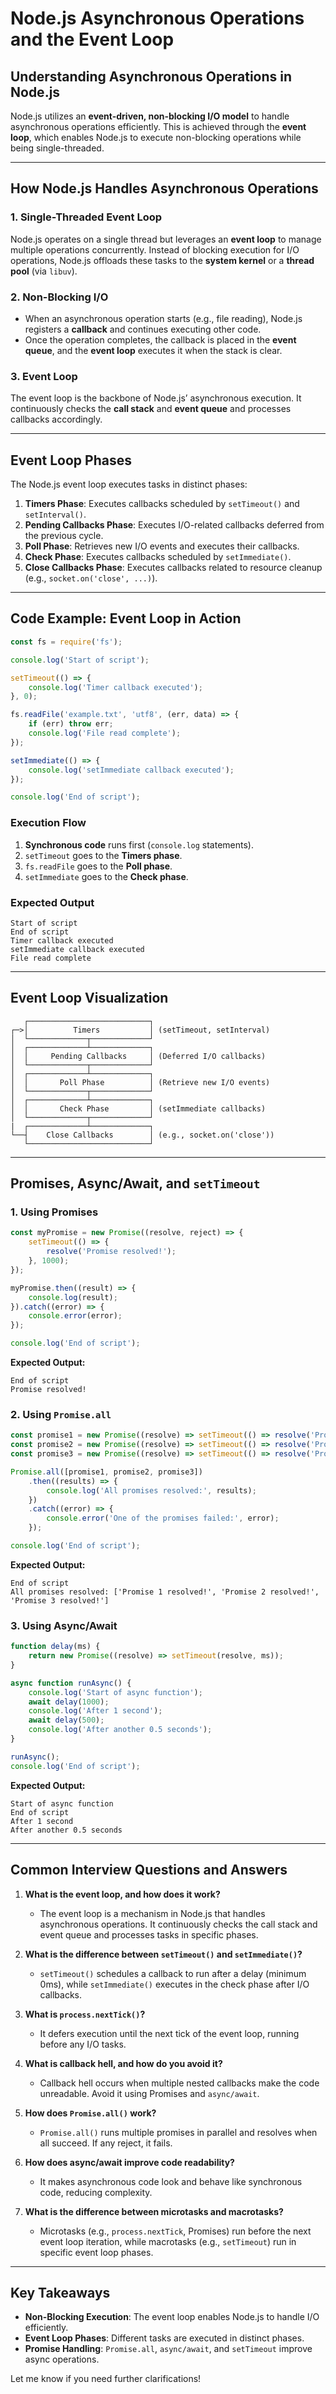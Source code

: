 # Node.js Asynchronous Operations and the Event Loop

## Understanding Asynchronous Operations in Node.js
Node.js utilizes an **event-driven, non-blocking I/O model** to handle asynchronous operations efficiently. This is achieved through the **event loop**, which enables Node.js to execute non-blocking operations while being single-threaded.

---

## How Node.js Handles Asynchronous Operations
### 1. Single-Threaded Event Loop
Node.js operates on a single thread but leverages an **event loop** to manage multiple operations concurrently. Instead of blocking execution for I/O operations, Node.js offloads these tasks to the **system kernel** or a **thread pool** (via `libuv`).

### 2. Non-Blocking I/O
- When an asynchronous operation starts (e.g., file reading), Node.js registers a **callback** and continues executing other code.
- Once the operation completes, the callback is placed in the **event queue**, and the **event loop** executes it when the stack is clear.

### 3. Event Loop
The event loop is the backbone of Node.js’ asynchronous execution. It continuously checks the **call stack** and **event queue** and processes callbacks accordingly.

---

## Event Loop Phases
The Node.js event loop executes tasks in distinct phases:

1. **Timers Phase**: Executes callbacks scheduled by `setTimeout()` and `setInterval()`.
2. **Pending Callbacks Phase**: Executes I/O-related callbacks deferred from the previous cycle.
3. **Poll Phase**: Retrieves new I/O events and executes their callbacks.
4. **Check Phase**: Executes callbacks scheduled by `setImmediate()`.
5. **Close Callbacks Phase**: Executes callbacks related to resource cleanup (e.g., `socket.on('close', ...)`).

---

## Code Example: Event Loop in Action
```javascript
const fs = require('fs');

console.log('Start of script');

setTimeout(() => {
    console.log('Timer callback executed');
}, 0);

fs.readFile('example.txt', 'utf8', (err, data) => {
    if (err) throw err;
    console.log('File read complete');
});

setImmediate(() => {
    console.log('setImmediate callback executed');
});

console.log('End of script');
```

### Execution Flow
1. **Synchronous code** runs first (`console.log` statements).
2. `setTimeout` goes to the **Timers phase**.
3. `fs.readFile` goes to the **Poll phase**.
4. `setImmediate` goes to the **Check phase**.

### Expected Output
```plaintext
Start of script
End of script
Timer callback executed
setImmediate callback executed
File read complete
```

---

## Event Loop Visualization
```
   ┌───────────────────────────┐
┌─>│          Timers           │ (setTimeout, setInterval)
│  └─────────────┬─────────────┘
│  ┌─────────────┴─────────────┐
│  │     Pending Callbacks     │ (Deferred I/O callbacks)
│  └─────────────┬─────────────┘
│  ┌─────────────┴─────────────┐
│  │       Poll Phase          │ (Retrieve new I/O events)
│  └─────────────┬─────────────┘
│  ┌─────────────┴─────────────┐
│  │       Check Phase         │ (setImmediate callbacks)
│  └─────────────┬─────────────┘
|  ┌─────────────┴─────────────┐
└──┤    Close Callbacks        │ (e.g., socket.on('close'))
   └───────────────────────────┘
```

---

## Promises, Async/Await, and `setTimeout`

### 1. **Using Promises**
```javascript
const myPromise = new Promise((resolve, reject) => {
    setTimeout(() => {
        resolve('Promise resolved!');
    }, 1000);
});

myPromise.then((result) => {
    console.log(result);
}).catch((error) => {
    console.error(error);
});

console.log('End of script');
```
**Expected Output:**
```plaintext
End of script
Promise resolved!
```

### 2. **Using `Promise.all`**
```javascript
const promise1 = new Promise((resolve) => setTimeout(() => resolve('Promise 1 resolved!'), 1000));
const promise2 = new Promise((resolve) => setTimeout(() => resolve('Promise 2 resolved!'), 2000));
const promise3 = new Promise((resolve) => setTimeout(() => resolve('Promise 3 resolved!'), 500));

Promise.all([promise1, promise2, promise3])
    .then((results) => {
        console.log('All promises resolved:', results);
    })
    .catch((error) => {
        console.error('One of the promises failed:', error);
    });

console.log('End of script');
```
**Expected Output:**
```plaintext
End of script
All promises resolved: ['Promise 1 resolved!', 'Promise 2 resolved!', 'Promise 3 resolved!']
```

### 3. **Using Async/Await**
```javascript
function delay(ms) {
    return new Promise((resolve) => setTimeout(resolve, ms));
}

async function runAsync() {
    console.log('Start of async function');
    await delay(1000);
    console.log('After 1 second');
    await delay(500);
    console.log('After another 0.5 seconds');
}

runAsync();
console.log('End of script');
```
**Expected Output:**
```plaintext
Start of async function
End of script
After 1 second
After another 0.5 seconds 
```

---

## **Common Interview Questions and Answers**

1. **What is the event loop, and how does it work?**
   - The event loop is a mechanism in Node.js that handles asynchronous operations. It continuously checks the call stack and event queue and processes tasks in specific phases.

2. **What is the difference between `setTimeout()` and `setImmediate()`?**
   - `setTimeout()` schedules a callback to run after a delay (minimum 0ms), while `setImmediate()` executes in the check phase after I/O callbacks.

3. **What is `process.nextTick()`?**
   - It defers execution until the next tick of the event loop, running before any I/O tasks.

4. **What is callback hell, and how do you avoid it?**
   - Callback hell occurs when multiple nested callbacks make the code unreadable. Avoid it using Promises and `async/await`.

5. **How does `Promise.all()` work?**
   - `Promise.all()` runs multiple promises in parallel and resolves when all succeed. If any reject, it fails.

6. **How does async/await improve code readability?**
   - It makes asynchronous code look and behave like synchronous code, reducing complexity.

7. **What is the difference between microtasks and macrotasks?**
   - Microtasks (e.g., `process.nextTick`, Promises) run before the next event loop iteration, while macrotasks (e.g., `setTimeout`) run in specific event loop phases.

---

## **Key Takeaways**
- **Non-Blocking Execution**: The event loop enables Node.js to handle I/O efficiently.
- **Event Loop Phases**: Different tasks are executed in distinct phases.
- **Promise Handling**: `Promise.all`, `async/await`, and `setTimeout` improve async operations.

Let me know if you need further clarifications!